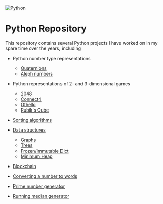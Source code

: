![Python](https://img.shields.io/badge/python-3670A0?style=for-the-badge&logo=python&logoColor=ffdd54)

# Python Repository

This repository contains several Python projects I have worked on in my spare time over the years, including

* Python number type representations
  * [Quaternions](https://github.com/dbh2100/python/tree/main/quaternion)
  * [Aleph numbers](https://github.com/dbh2100/python/tree/main/aleph_numbers)

* Python representations of 2- and 3-dimensional games
  * [2048](https://github.com/dbh2100/python/blob/main/board_games/game_2048.py)
  * [Connect4](https://github.com/dbh2100/python/blob/main/board_games/connect4.py)
  * [Othello](https://github.com/dbh2100/python/blob/main/board_games/othello.py)
  * [Rubik's Cube](https://github.com/dbh2100/python/blob/main/rubiks_cube.py)

* [Sorting algorithms](https://github.com/dbh2100/python/blob/main/sorting_algos.py)
  
* [Data structures](https://github.com/dbh2100/python/tree/main/data_structures)
  * [Graphs](https://github.com/dbh2100/python/tree/main/data_structures/graph)
  * [Trees](https://github.com/dbh2100/python/tree/main/data_structures/tree)
  * [Frozen/Immutable Dict](https://github.com/dbh2100/python/blob/main/data_structures/frozen_dict.py)
  * [Minimum Heap](https://github.com/dbh2100/python/blob/main/data_structures/min_heap.py)

* [Blockchain](https://github.com/dbh2100/python/blob/main/blockchain.py)
  
* [Converting a number to words](https://github.com/dbh2100/python/blob/main/number_to_words.py)

* [Prime number generator](https://github.com/dbh2100/python/blob/main/prime_gen.py)

* [Running median generator](https://github.com/dbh2100/python/blob/main/running_median.py)
